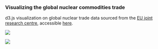 ### Visualizing the global nuclear commodities trade

d3.js visualization on global nuclear trade data sourced from the [EU joint research centre](https://data.jrc.ec.europa.eu/dataset/f5c1233a-27df-4a2c-b48c-1c4a24590025), accessible [here](https://yzse.github.io/global-nuclear-trade/).

![](https://media.giphy.com/media/xM8JVtLuzFDnQiFfcG/giphy.gif)

![](https://media1.giphy.com/media/v1.Y2lkPTc5MGI3NjExbmtyMGRpYXZ2Z25laXMxbmF0NzUyYXBiODk0a2M5bHdmcXI1N3dleiZlcD12MV9pbnRlcm5hbF9naWZfYnlfaWQmY3Q9Zw/9DTpaPOa7TTHNkqV3K/giphy.gif)

